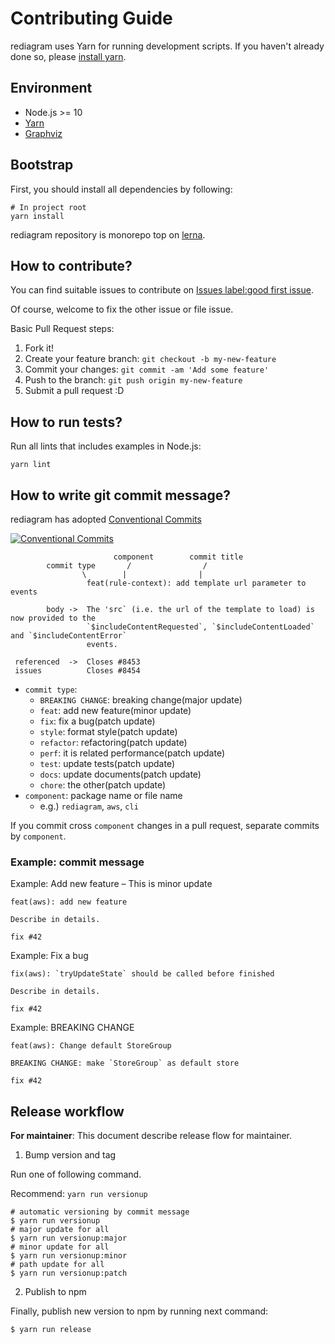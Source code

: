 # Contributing Guide

rediagram uses Yarn for running development scripts.
If you haven't already done so, please [install yarn](https://yarnpkg.com/en/docs/install).

## Environment

- Node.js >= 10
- [Yarn](https://yarnpkg.com/en/docs/install)
- [Graphviz](https://graphviz.gitlab.io/download/)

## Bootstrap

First, you should install all dependencies by following:

    # In project root
    yarn install

rediagram repository is monorepo top on [lerna](https://github.com/lerna/lerna "lerna").

## How to contribute?

You can find suitable issues to contribute on [Issues label:good first issue](https://github.com/kamiazya/rediagram/labels/good%20first%20issue).

Of course, welcome to fix the other issue or file issue.

Basic Pull Request steps:

1. Fork it!
2. Create your feature branch: `git checkout -b my-new-feature`
3. Commit your changes: `git commit -am 'Add some feature'`
4. Push to the branch: `git push origin my-new-feature`
5. Submit a pull request :D

## How to run tests?

Run all lints that includes examples in Node.js:

    yarn lint

## How to write git commit message?

rediagram has adopted [Conventional Commits](https://conventionalcommits.org/ "Conventional Commits")

[![Conventional Commits](https://img.shields.io/badge/Conventional%20Commits-1.0.0-yellow.svg)](https://conventionalcommits.org)

```
                       component        commit title
        commit type       /                /
                \        |                |
                 feat(rule-context): add template url parameter to events

        body ->  The 'src` (i.e. the url of the template to load) is now provided to the
                 `$includeContentRequested`, `$includeContentLoaded` and `$includeContentError`
                 events.

 referenced  ->  Closes #8453
 issues          Closes #8454
```

- `commit type`:
  - `BREAKING CHANGE`: breaking change(major update)
  - `feat`: add new feature(minor update)
  - `fix`: fix a bug(patch update)
  - `style`: format style(patch update)
  - `refactor`: refactoring(patch update)
  - `perf`: it is related performance(patch update)
  - `test`: update tests(patch update)
  - `docs`: update documents(patch update)
  - `chore`: the other(patch update)
- `component`: package name or file name
  - e.g.) `rediagram`, `aws`, `cli`

If you commit cross `component` changes in a pull request, separate commits by `component`.

### Example: commit message

Example: Add new feature – This is minor update

```
feat(aws): add new feature

Describe in details.

fix #42
```

Example: Fix a bug

```
fix(aws): `tryUpdateState` should be called before finished

Describe in details.

fix #42
```

Example: BREAKING CHANGE

```
feat(aws): Change default StoreGroup

BREAKING CHANGE: make `StoreGroup` as default store

fix #42
```

## Release workflow

**For maintainer**:  This document describe release flow for maintainer.

1. Bump version and tag

Run one of following command.

Recommend: `yarn run versionup`

```shell
# automatic versioning by commit message
$ yarn run versionup
# major update for all
$ yarn run versionup:major
# minor update for all
$ yarn run versionup:minor
# path update for all
$ yarn run versionup:patch
```

2. Publish to npm

Finally, publish new version to npm by running next command:

```
$ yarn run release
```
